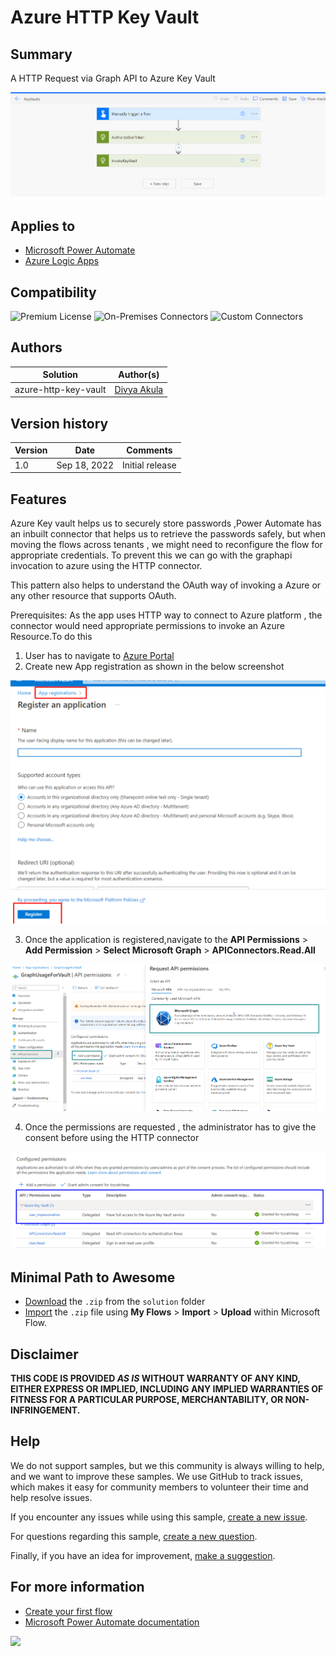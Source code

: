 # Azure HTTP Key Vault

## Summary

A HTTP Request via Graph API to Azure Key Vault  

![picture of the flow](assets/flow.png)

## Applies to

* [Microsoft Power Automate](https://docs.microsoft.com/en-us/power-automate/getting-started)
* [Azure Logic Apps](https://docs.microsoft.com/en-us/azure/logic-apps/logic-apps-overview)

## Compatibility

![Premium License](https://img.shields.io/badge/Premium%20License-Required-yellow.svg "Premium license required")
![On-Premises Connectors](https://img.shields.io/badge/On--Premises%20Connectors-No-green.svg "Does not use on-premise connectors")
![Custom Connectors](https://img.shields.io/badge/Custom%20Connectors-Not%20Required-green.svg "Does not use custom connectors")

## Authors

Solution|Author(s)
--------|---------
azure-http-key-vault | [Divya Akula](https://github.com/divya-akula)

## Version history

Version|Date|Comments
-------|----|--------
1.0|Sep 18, 2022|Initial release

## Features

Azure Key vault helps us to securely store passwords ,Power Automate has an inbuilt connector that helps us to retrieve the passwords safely,  but when moving the flows across tenants , we might need to reconfigure the flow for appropriate credentials. To prevent this we can go with the graphapi invocation to azure using the HTTP connector.

This pattern also helps to understand the OAuth way of invoking a Azure or any other resource that supports OAuth.

Prerequisites:
As the app uses HTTP way to connect to Azure platform , the connector would need appropriate permissions to invoke an Azure Resource.To do this
1. User has to navigate to [Azure Portal](https://portal.azure.com)
2. Create new App registration as shown in the below screenshot

![picture of the flow](assets/AppRegistration.png)

3. Once the application is registered,navigate to the **API Permissions** > **Add Permission** > **Select Microsoft Graph** > **APIConnectors.Read.All**

![picture of the flow](assets/AzurePermissionRequest.png)

4. Once the permissions are requested , the administrator has to give the consent before using the HTTP connector

![picture of the flow](assets/AzurePermissionConfiguration.png)

## Minimal Path to Awesome

* [Download](solution/HttpCallForKeyVault.zip) the `.zip` from the `solution` folder
* [Import](https://flow.microsoft.com/en-us/blog/import-export-bap-packages/) the `.zip` file using **My Flows** > **Import** > **Upload** within Microsoft Flow.

## Disclaimer

**THIS CODE IS PROVIDED *AS IS* WITHOUT WARRANTY OF ANY KIND, EITHER EXPRESS OR IMPLIED, INCLUDING ANY IMPLIED WARRANTIES OF FITNESS FOR A PARTICULAR PURPOSE, MERCHANTABILITY, OR NON-INFRINGEMENT.**

## Help

We do not support samples, but we this community is always willing to help, and we want to improve these samples. We use GitHub to track issues, which makes it easy for  community members to volunteer their time and help resolve issues.

If you encounter any issues while using this sample, [create a new issue](https://github.com/pnp/powerautomate-samples/issues/new?assignees=&labels=Needs%3A+Triage+%3Amag%3A%2Ctype%3Abug-suspected&template=bug-report.yml&sample=always-reply-to-request&authors=@remyblok&title=always-reply-to-request%20-%20).

For questions regarding this sample, [create a new question](https://github.com/pnp/powerautomate-samples/issues/new?assignees=&labels=Needs%3A+Triage+%3Amag%3A%2Ctype%3Abug-suspected&template=question.yml&sample=always-reply-to-request&authors=@remyblok&title=always-reply-to-request%20-%20).

Finally, if you have an idea for improvement, [make a suggestion](https://github.com/pnp/powerautomate-samples/issues/new?assignees=&labels=Needs%3A+Triage+%3Amag%3A%2Ctype%3Abug-suspected&template=suggestion.yml&sample=always-reply-to-request&authors=@remyblok&title=always-reply-to-request%20-%20).

## For more information

- [Create your first flow](https://docs.microsoft.com/en-us/power-automate/getting-started#create-your-first-flow)
- [Microsoft Power Automate documentation](https://docs.microsoft.com/en-us/power-automate/)


<img src="https://telemetry.sharepointpnp.com/powerautomate-samples/samples/exception-handing-in-do-until-loop" />
